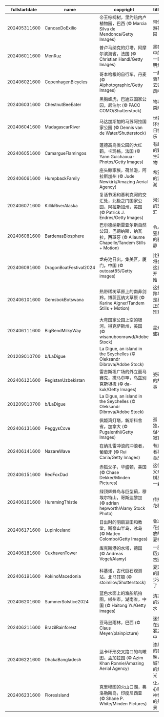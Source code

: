 |fullstartdate|name|copyright|title|image|
|--|--|--|--|--|
202405311600|CancaoDoExilio|帝王棕榈树，里约热内卢植物园，巴西 (© Marcia Silva de Mendonca/Getty Images)|带你游花园|![](/zh-CN/2024/06/202405311600CancaoDoExilio.jpg)|
202406011600|MenRuz|普卢马纳克的灯塔，阿摩尔滨海省，法国 (© Christian Handl/Getty Images)|黑夜中的一盏明灯|![](/zh-CN/2024/06/202406011600MenRuz.jpg)|
202406021600|CopenhagenBicycles|哥本哈根的自行车，丹麦 (© Alphotographic/Getty Images)|一起骑车去兜风吧|![](/zh-CN/2024/06/202406021600CopenhagenBicycles.jpg)|
202406031600|ChestnutBeeEater|黑胸蜂虎，巴迪亚国家公园，尼泊尔 (© PACO COMO/Shutterstock)|物以类聚|![](/zh-CN/2024/06/202406031600ChestnutBeeEater.jpg)|
202406041600|MadagascarRiver|马达加斯加的马苏阿拉国家公园 (© Dennis van de Water/Shutterstock)|世界环境日快乐！|![](/zh-CN/2024/06/202406041600MadagascarRiver.jpg)|
202406051600|CamargueFlamingos|蓬德高鸟类公园的大红鹳，卡玛格，法国 (© Yann Guichaoua-Photos/Getty Images)|有趣的野生动物!|![](/zh-CN/2024/06/202406051600CamargueFlamingos.jpg)|
202406061600|HumpbackFamily|座头鲸家族，荷兰港，阿拉斯加州 (© Jude Newkirk/Amazing Aerial Agency)|希望的浪潮|![](/zh-CN/2024/06/202406061600HumpbackFamily.jpg)|
202406071600|KillikRiverAlaska|复活节溪和基利克河的交汇处，北极之门国家公园，阿拉斯加州，美国 (© Patrick J. Endres/Getty Images)|河流的交汇|![](/zh-CN/2024/06/202406071600KillikRiverAlaska.jpg)|
202406081600|BardenasBiosphere|巴尔德纳斯雷亚尔斯自然公园，巴德纳斯，纳瓦拉，西班牙 (© Aliaume Chapelle/Tandem Stills + Motion)|令人窒息的寂静|![](/zh-CN/2024/06/202406081600BardenasBiosphere.jpg)|
202406091600|DragonBoatFestival2024|龙舟池日出，集美区，厦门，中国 (© outcast85/Getty images)|比赛将在这里开始！|![](/zh-CN/2024/06/202406091600DragonBoatFestival2024.jpg)|
202406101600|GemsbokBotswana|热带稀树草原上的南非剑羚，博茨瓦纳大草原 (© Karine Aigner/Tandem Stills + Motion)|这些羚羊是真正的珍宝|![](/zh-CN/2024/06/202406101600GemsbokBotswana.jpg)|
202406111600|BigBendMilkyWay|大弯国家公园上空的银河，得克萨斯州，美国 (© wisanuboonrawd/Adobe Stock)|星光盛宴|![](/zh-CN/2024/06/202406111600BigBendMilkyWay.jpg)|
201209010700|b/LaDigue|La Digue, an island in the Seychelles (© Oleksandr Dibrova/Adobe Stock)||![](/zh-CN/2024/06/201209010700b/LaDigue.jpg)|
202406121600|RegistanUzbekistan|雷吉斯坦广场的外立面马赛克，撒马尔罕，乌兹别克斯坦撒 (© da-kuk/Getty Images)|瓷砖的故事|![](/zh-CN/2024/06/202406121600RegistanUzbekistan.jpg)|
201209010700|b/LaDigue|La Digue, an island in the Seychelles (© Oleksandr Dibrova/Adobe Stock)||![](/zh-CN/2024/06/201209010700b/LaDigue.jpg)|
202406131600|PeggysCove|佩姬湾灯塔，新斯科舍省，加拿大 (© Pugalenthi/Getty Images)|孤独，但不寂寞|![](/zh-CN/2024/06/202406131600PeggysCove.jpg)|
202406141600|NazareWave|在纳扎雷冲浪的冲浪者，葡萄牙 (© Rui Caria/Getty Images)|有志者事竟成|![](/zh-CN/2024/06/202406141600NazareWave.jpg)|
202406151600|RedFoxDad|赤狐父子，华盛顿，美国 (© Chase Dekker/Minden Pictures)|这位父亲棋高一着|![](/zh-CN/2024/06/202406151600RedFoxDad.jpg)|
202406161600|HummingThistle|绿顶辉蜂鸟与巨型蓟，穆埃尔特山，哥斯达黎加 (© adrian hepworth/Alamy Stock Photo)|传播花粉|![](/zh-CN/2024/06/202406161600HummingThistle.jpg)|
202406171600|LupinIceland|日出时的羽扇豆田和教堂，斯奈山半岛，冰岛 (© Matteo Colombo/Getty Images)|鲁冰花盛放的夏季|![](/zh-CN/2024/06/202406171600LupinIceland.jpg)|
202406181600|CuxhavenTower|库克斯港的水塔，德国 (© Andreas Vogel/Alamy)|一座历史古迹|![](/zh-CN/2024/06/202406181600CuxhavenTower.jpg)|
202406191600|KokinoMacedonia|科基诺，古代巨石观测站，北马其顿 (© stoimilov/Shutterstock)|夏天的脚步近了|![](/zh-CN/2024/06/202406191600KokinoMacedonia.jpg)|
202406201600|SummerSolstice2024|蓝色水面上的渔船航拍图，郴州市，湖南省，中国 (© Haitong Yu/Getty images)|清凉的湖水|![](/zh-CN/2024/06/202406201600SummerSolstice2024.jpg)|
202406211600|BrazilRainforest|亚马逊雨林，巴西 (© Claus Meyer/plainpicture)|迷失在迷雾之中|![](/zh-CN/2024/06/202406211600BrazilRainforest.jpg)|
202406221600|DhakaBangladesh|达卡环形交叉路口的鸟瞰图，孟加拉国 (© Azim Khan Ronnie/Amazing Aerial Agency)|漆黑的夜晚，城市的灯光|![](/zh-CN/2024/06/202406221600DhakaBangladesh.jpg)|
202406231600|FloresIsland|克里穆图的火山口湖，弗洛勒斯岛，印度尼西亚 (© Shane P. White/Minden Pictures)|让人心旷神怡的美景|![](/zh-CN/2024/06/202406231600FloresIsland.jpg)|
